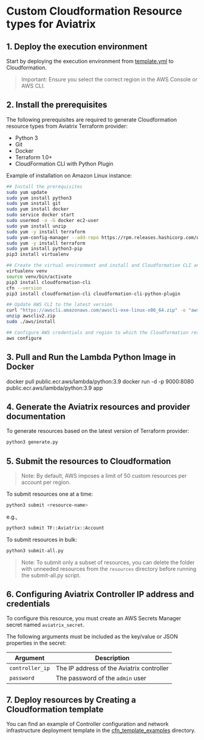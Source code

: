 # Custom Cloudformation Resource types for Aviatrix

## 1. Deploy the execution environment

Start by deploying the execution environment from [template.yml](https://github.com/nickda/aviatrix-cfn-types/blob/main/template.yml) to Cloudformation.
>Important: Ensure you select the correct region in the AWS Console or AWS CLI.

## 2. Install the prerequisites

The following prerequisites are required to generate Cloudformation resource types from Aviatrix Terraform provider:

- Python 3
- Git
- Docker
- Terraform 1.0+
- CloudFormation CLI with Python Plugin

Example of installation on Amazon Linux instance:

```sh
## Install the prerequisites
sudo yum update
sudo yum install python3
sudo yum install git
sudo yum install docker
sudo service docker start
sudo usermod -a -G docker ec2-user
sudo yum install unzip
sudo yum -y install terraform
sudo yum-config-manager --add-repo https://rpm.releases.hashicorp.com/AmazonLinux/hashicorp.repo
sudo yum -y install terraform
sudo yum install python3-pip
pip3 install virtualenv

## Create the virtual environment and install and Cloudformation CLI and Python plugin into it
virtualenv venv
source venv/bin/activate
pip3 install cloudformation-cli
cfn --version
pip3 install cloudformation-cli cloudformation-cli-python-plugin

## Update AWS CLI to the latest version
curl "https://awscli.amazonaws.com/awscli-exe-linux-x86_64.zip" -o "awscliv2.zip"
unzip awscliv2.zip
sudo ./aws/install

## Configure AWS credentials and region to which the Cloudformation resources will be registered
aws configure
```

## 3. Pull and Run the Lambda Python Image in Docker

docker pull public.ecr.aws/lambda/python:3.9
docker run -d -p 9000:8080 public.ecr.aws/lambda/python:3.9 app

## 4. Generate the Aviatrix resources and provider documentation
To generate resources based on the latest version of Terraform provider:

```sh
python3 generate.py
```

## 5. Submit the resources to Cloudformation

> Note: By default, AWS imposes a limit of 50 custom resources per account per region.

To submit resources one at a time:

```sh
python3 submit <resource-name>
```

e.g.,

```sh
python3 submit TF::Aviatrix::Account
```

To submit resources in bulk:

```sh
python3 submit-all.py
```

>Note: To submit only a subset of resources, you can delete the folder with unneeded resources from the `resources` directory before running the submit-all.py script.

## 6. Configuring Aviatrix Controller IP address and credentials

To configure this resource, you must create an AWS Secrets Manager secret named `aviatrix_secret`.

The following arguments must be included as the key/value or JSON properties in the secret:

| Argument | Description |
| --- | --- |
| `controller_ip` | The IP address of the Aviatrix controller |
| `password` | The password of the `admin` user |

## 7. Deploy resources by Creating a Cloudformation template

You can find an example of Controller configuration and network infrastructure deployment template in the [cfn_template_examples](https://github.com/nickda/aviatrix-cfn-types/tree/main/cfn_template_examples) directory.

